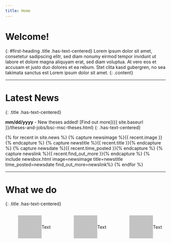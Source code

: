 ```yaml
---
title: Home
---
```

# Welcome! 
{: #first-heading .title .has-text-centered}
Lorem ipsum dolor sit amet, consetetur sadipscing elitr, sed diam nonumy eirmod tempor invidunt ut labore et dolore magna aliquyam erat, sed diam voluptua. At vero eos et accusam et justo duo dolores et ea rebum. Stet clita kasd gubergren, no sea takimata sanctus est Lorem ipsum dolor sit amet.
{: .content}

---

# Latest News
{: .title .has-text-centered}


**mm/dd/yyyy** - New theses added! [Find out more]({{ site.baseurl }}/theses-and-jobs/bsc-msc-theses.html)
{: .has-text-centered}

<!-- TODO: Only output the three most recent news -->
<div class="recent-news">
{% for recent in site.news %}
    {% capture newsimage %}{{ recent.image }}{% endcapture %}
    {% capture newstitle %}{{ recent.title }}{% endcapture %}
    {% capture newsdate %}{{ recent.time_posted }}{% endcapture %}
    {% capture newslink %}{{ recent.find_out_more }}{% endcapture %}
    {% include newsbox.html image=newsimage title=newstitle time_posted=newsdate find_out_more=newslink%}
{% endfor %}
</div>

---

# What we do
{: .title .has-text-centered}

<div class="columns is-multiline is-centered">
    <div class="column is-4 has-text-centered" style="display: flex; justify-content: center">
        <figure style="display: flex; align-items: center;">
            <img class="image small" src="assets/images/testimage.png"/>
            <figcaption>Text</figcaption>
        </figure>
    </div>
    <div class="column is-4 has-text-centered" style="display: flex; justify-content: center">
        <figure style="display: flex; align-items: center;">
            <img class="image small" src="assets/images/testimage.png"/>
            <figcaption>Text</figcaption>
        </figure>
    </div>
    <div class="column is-4 has-text-centered" style="display: flex; justify-content: center">
        <figure style="display: flex; align-items: center;">
            <img class="image small" src="assets/images/testimage.png"/>
            <figcaption>Text</figcaption>
        </figure>
    </div>
</div>